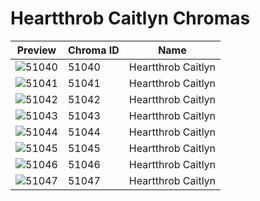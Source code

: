 # Heartthrob Caitlyn Chromas



| Preview | Chroma ID | Name |
|---------|-----------|------|
| ![51040](https://raw.communitydragon.org/latest/plugins/rcp-be-lol-game-data/global/default/v1/champion-chroma-images/51/51040.png) | 51040 | Heartthrob Caitlyn |
| ![51041](https://raw.communitydragon.org/latest/plugins/rcp-be-lol-game-data/global/default/v1/champion-chroma-images/51/51041.png) | 51041 | Heartthrob Caitlyn |
| ![51042](https://raw.communitydragon.org/latest/plugins/rcp-be-lol-game-data/global/default/v1/champion-chroma-images/51/51042.png) | 51042 | Heartthrob Caitlyn |
| ![51043](https://raw.communitydragon.org/latest/plugins/rcp-be-lol-game-data/global/default/v1/champion-chroma-images/51/51043.png) | 51043 | Heartthrob Caitlyn |
| ![51044](https://raw.communitydragon.org/latest/plugins/rcp-be-lol-game-data/global/default/v1/champion-chroma-images/51/51044.png) | 51044 | Heartthrob Caitlyn |
| ![51045](https://raw.communitydragon.org/latest/plugins/rcp-be-lol-game-data/global/default/v1/champion-chroma-images/51/51045.png) | 51045 | Heartthrob Caitlyn |
| ![51046](https://raw.communitydragon.org/latest/plugins/rcp-be-lol-game-data/global/default/v1/champion-chroma-images/51/51046.png) | 51046 | Heartthrob Caitlyn |
| ![51047](https://raw.communitydragon.org/latest/plugins/rcp-be-lol-game-data/global/default/v1/champion-chroma-images/51/51047.png) | 51047 | Heartthrob Caitlyn |